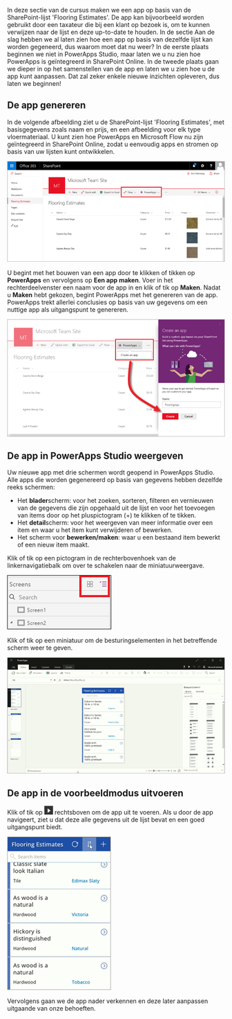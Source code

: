 In deze sectie van de cursus maken we een app op basis van de SharePoint-lijst 'Flooring Estimates'. De app kan bijvoorbeeld worden gebruikt door een taxateur die bij een klant op bezoek is, om te kunnen verwijzen naar de lijst en deze up-to-date te houden. In de sectie Aan de slag hebben we al laten zien hoe een app op basis van dezelfde lijst kan worden gegeneerd, dus waarom moet dat nu weer? In de eerste plaats beginnen we niet in PowerApps Studio, maar laten we u nu zien hoe PowerApps is geïntegreerd in SharePoint Online. In de tweede plaats gaan we dieper in op het samenstellen van de app en laten we u zien hoe u de app kunt aanpassen. Dat zal zeker enkele nieuwe inzichten opleveren, dus laten we beginnen!

## <a name="generate-the-app"></a>De app genereren
In de volgende afbeelding ziet u de SharePoint-lijst 'Flooring Estimates', met basisgegevens zoals naam en prijs, en een afbeelding voor elk type vloermateriaal. U kunt zien hoe PowerApps en Microsoft Flow nu zijn geïntegreerd in SharePoint Online, zodat u eenvoudig apps en stromen op basis van uw lijsten kunt ontwikkelen.

![Lijst Flooring Estimates](./media/learning-spo-app-generate/flooring-estimates-list.png)

U begint met het bouwen van een app door te klikken of tikken op **PowerApps** en vervolgens op **Een app maken**. Voer in het rechterdeelvenster een naam voor de app in en klik of tik op **Maken**. Nadat u **Maken** hebt gekozen, begint PowerApps met het genereren van de app. PowerApps trekt allerlei conclusies op basis van uw gegevens om een nuttige app als uitgangspunt te genereren.

![App genereren op basis van een lijst](./media/learning-spo-app-generate/generate-app.png)

## <a name="view-the-app-in-powerapps-studio"></a>De app in PowerApps Studio weergeven
Uw nieuwe app met drie schermen wordt geopend in PowerApps Studio. Alle apps die worden gegenereerd op basis van gegevens hebben dezelfde reeks schermen:

* Het **blader**scherm: voor het zoeken, sorteren, filteren en vernieuwen van de gegevens die zijn opgehaald uit de lijst en voor het toevoegen van items door op het pluspictogram (+) te klikken of te tikken.
* Het **detail**scherm: voor het weergeven van meer informatie over een item en waar u het item kunt verwijderen of bewerken.
* Het scherm voor **bewerken/maken**: waar u een bestaand item bewerkt of een nieuw item maakt.

Klik of tik op een pictogram in de rechterbovenhoek van de linkernavigatiebalk om over te schakelen naar de miniatuurweergave.

![Schakelen tussen weergaven](./media/learning-spo-app-generate/toggle-view.png)

Klik of tik op een miniatuur om de besturingselementen in het betreffende scherm weer te geven.

![De gegenereerde app](./media/learning-spo-app-generate/generate-finished-app.png)

## <a name="run-the-app-in-preview-mode"></a>De app in de voorbeeldmodus uitvoeren
Klik of tik op ![de pijl Voorbeeld van app starten](./media/learning-spo-app-generate/f5-arrow-sm.png) rechtsboven om de app uit te voeren. Als u door de app navigeert, ziet u dat deze alle gegevens uit de lijst bevat en een goed uitgangspunt biedt.

![De app in de voorbeeldmodus uitvoeren](./media/learning-spo-app-generate/generate-run-app.png)

Vervolgens gaan we de app nader verkennen en deze later aanpassen uitgaande van onze behoeften.

